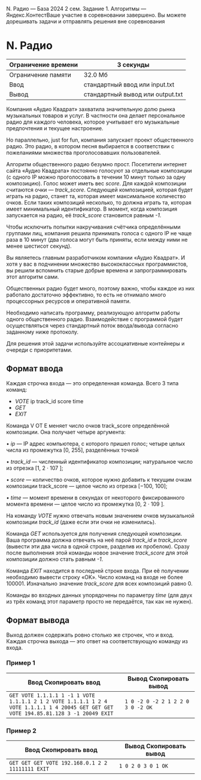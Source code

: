 N. Радио — База 2024 2 сем. Задание 1. Алгоритмы — Яндекс.КонтестВаше участие в соревновании завершено. Вы можете дорешивать задачи и отправлять решения вне соревнования

# N. Радио

| Ограничение времени | 3 секунды |
| --- | --- |
| Ограничение памяти | 32.0 Мб |
| Ввод | стандартный ввод или input.txt |
| Вывод | стандартный вывод или output.txt |

Компания «Аудио Квадрат» захватила значительную долю рынка музыкальных товаров и услуг.
В частности она делает персональное радио для каждого человека, которое учитывает его музыкальные предпочтения и текущее настроение.

Но параллельно, just for fun, компания запускает проект общественного радио. Это радио, в котором песня выбирается в соответствии с пожеланиями множества проголосовавших пользователей.

Алгоритм общественного радио безумно прост. Посетители интернет сайта «Аудио Квадрата»
постоянно голосуют за отдельные композиции (с одного IP можно проголосовать в течении 10 минут
только за одну композицию). Голос может иметь вес *score*. Для каждой композиции считаются
очки — *track_score*. Следующей композицией, которая будет играть на радио, станет та, которая
имеет максимальное количество очков. Если таких композиций несколько, то должна играть та,
которая имеет минимальный идентификатор. В момент, когда композиция запускается на радио, её
*track_score* становится равным *-1*.

Чтобы исключить попытки накручивания счётчика определёнными группами лиц, компания решила принимать голоса с одного IP не чаще раза в 10 минут (два голоса могут быть приняты, если
между ними не менее шестисот секунд).

Вы являетесь главным разработчиком компании «Аудио Квадрат». И хотя у вас в подчинении
множество высококлассных программистов, вы решили вспомнить старые добрые времена и запрограммировать этот алгоритм сами.

Общественных радио будет много, поэтому важно, чтобы каждое из них работало достаточно
эффективно, то есть не отнимало много процессорных ресурсов и оперативной памяти.

Необходимо написать программу, реализующую алгоритм работы одного общественного радио.
Взаимодействие с программой будет осуществляться через стандартный поток ввода/вывода согласно заданному ниже протоколу.

Для решения этой задачи используйте ассоциативные контейнеры и очереди с приоритетами.

## Формат ввода

Каждая строчка входа — это определенная команда. Всего 3 типа команд:

- *VOTE* ip track_id score time
- *GET*
- *EXIT*

Команда V OT E меняет число очков track_score определённой композиции. Она получает четыре аргумента:

• *ip* — IP адрес компьютера, с которого пришел голос; четыре целых числа из промежутка
\[0, 255\], разделённых точкой

• *track_id* — численный идентификатор композиции; натуральное число из отрезка \[1, 2 · 107
\];

• *score* — количество очков, которое нужно добавить к текущим очкам композиции track_score —
целое число из отрезка \[−100, 100\];

• *time* — момент времени в секундах от некоторого фиксированного момента времени — целое
число из промежутка \[0, 2 · 109
\].

На команду *VOTE* нужно отвечать новым значением очков музыкальной композиции *track_id*
(даже если эти очки не изменились).

Команда *GET* используется для получения следующей композиции. Ваша программа должна
отвечать на неё парой *track_id* и *track_score* (вывести эти два числа в одной строке, разделив их
пробелом). Сразу после выполнения этой команды новое значение *track_score* для этой композиции
должно стать равным *-1*.

Команда *EXIT* находится в последней строке входа. При её получении необходимо вывести
строку «OK». Число команд на входе не более 100001. Изначально значение *track_score* для всех
композиций равно 0.

Команды во входных данных упорядочены по параметру *time* (для двух из трёх команд этот
параметр просто не передаётся, так как не нужен).

## Формат вывода

Выход должен содержать ровно столько же строчек, что и вход. Каждая строчка выхода — это
ответ на соответствующую команду из входа.

### Пример 1

| Ввод Скопировать ввод | Вывод Скопировать вывод |
| --- | --- |
| `GET VOTE 1.1.1.1 1 -1 1 VOTE 1.1.1.1 2 1 2 VOTE 1.1.1.1 1 2 4 VOTE 1.1.1.1 1 4 20045 GET GET GET VOTE 194.85.81.128 3 -1 20049 EXIT ` | `1 0 -2 0 -2 2 1 2 2 0 3 0 -2 OK ` |

### Пример 2

| Ввод Скопировать ввод | Вывод Скопировать вывод |
| --- | --- |
| `GET GET GET VOTE 192.168.0.1 2 2 11111111 EXIT ` | `1 0 2 0 3 0 1 OK ` |
